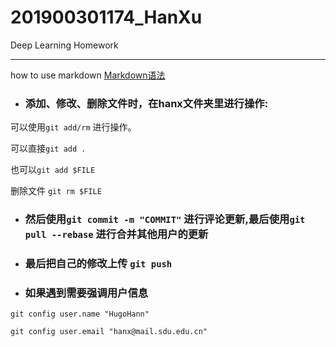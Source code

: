 # 201900301174_HanXu
Deep Learning Homework

---

how to use markdown [Markdown语法](https://markdown.com.cn)

- ### 添加、修改、删除文件时，在hanx文件夹里进行操作:

可以使用`git add/rm` 进行操作。

可以直接`git add .`

也可以`git add $FILE`

删除文件 `git rm $FILE`

- ### 然后使用`git commit -m "COMMIT"` 进行评论更新,最后使用`git pull --rebase` 进行合并其他用户的更新

- ### 最后把自己的修改上传 `git push`

- ### 如果遇到需要强调用户信息

`git config user.name "HugoHann"`

`git config user.email "hanx@mail.sdu.edu.cn"`
